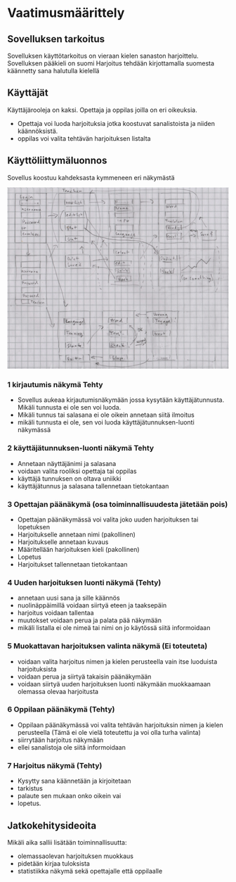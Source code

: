 # Vaatimusmäärittely

## Sovelluksen tarkoitus

Sovelluksen käyttötarkoitus on vieraan kielen sanaston harjoittelu.
Sovelluksen pääkieli on suomi
Harjoitus tehdään kirjottamalla suomesta käännetty sana halutulla kielellä

## Käyttäjät

Käyttäjärooleja on kaksi. Opettaja ja oppilas joilla on eri oikeuksia.

- Opettaja voi luoda harjoituksia jotka koostuvat sanalistoista ja niiden käännöksistä.
- oppilas voi valita tehtävän harjoituksen listalta



## Käyttöliittymäluonnos

Sovellus koostuu kahdeksasta kymmeneen eri näkymästä

!["Käyttöliittymäluonnos"](kuvat/luonnos.jpg)

### 1 kirjautumis näkymä Tehty

- Sovellus aukeaa kirjautumisnäkymään jossa kysytään käyttäjätunnusta. Mikäli tunnusta ei ole sen voi luoda.
- Mikäli tunnus tai salasana ei ole oikein annetaan siitä ilmoitus
- mikäli tunnusta ei ole, sen voi luoda käyttäjätunnuksen-luonti näkymässä



### 2 käyttäjätunnuksen-luonti näkymä Tehty

- Annetaan näyttäjänimi ja salasana
- voidaan valita rooliksi opettaja tai oppilas
- käyttäjä tunnuksen on oltava uniikki
- käyttäjätunnus ja salasana tallennetaan tietokantaan


### 3 Opettajan päänäkymä (osa toiminnallisuudesta jätetään pois)

- Opettajan päänäkymässä voi valita joko uuden harjoituksen tai lopetuksen
- Harjoitukselle annetaan nimi (pakollinen)
- Harjoitukselle annetaan kuvaus
- Määritellään harjoituksen kieli (pakollinen)
- Lopetus
- Harjoitukset tallennetaan tietokantaan



### 4 Uuden harjoituksen luonti näkymä (Tehty)

- annetaan uusi sana ja sille käännös
- nuolinäppäimillä voidaan siirtyä eteen ja taaksepäin
- harjoitus voidaan tallentaa
- muutokset voidaan perua ja palata pää näkymään
- mikäli listalla ei ole nimeä tai nimi on jo käytössä siitä informoidaan

### 5 Muokattavan harjoituksen valinta näkymä (Ei toteuteta)

- voidaan valita harjoitus nimen ja kielen perusteella vain itse luoduista harjoituksista
- voidaan perua ja siirtyä takaisin päänäkymään
- voidaan siirtyä uuden harjoituksen luonti näkymään muokkaamaan olemassa olevaa harjoitusta

### 6 Oppilaan päänäkymä (Tehty)

- Oppilaan päänäkymässä voi valita tehtävän harjoituksin nimen ja kielen perusteella (Tämä ei ole vielä toteutettu ja voi olla turha valinta)
- siirrytään harjoitus näkymään
- ellei sanalistoja ole siitä informoidaan


### 7 Harjoitus näkymä (Tehty)

- Kysytty sana käännetään ja kirjoitetaan
- tarkistus
- palaute sen mukaan onko oikein vai
- lopetus.


## Jatkokehitysideoita

Mikäli aika sallii lisätään toiminnallisuutta:
- olemassaolevan harjoituksen muokkaus
- pidetään kirjaa tuloksista
- statistiikka näkymä sekä opettajalle että oppilaalle



